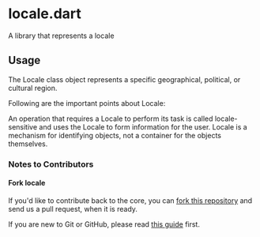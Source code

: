 # locale.dart

A library that represents a locale

## Usage

The Locale class object represents a specific geographical, political, or cultural region. 

Following are the important points about Locale:

An operation that requires a Locale to perform its task is called locale-sensitive and uses the Locale to form information for the user.
Locale is a mechanism for identifying objects, not a container for the objects themselves.

### Notes to Contributors ###

#### Fork locale ####

If you'd like to contribute back to the core, you can [fork this repository](https://help.github.com/articles/fork-a-repo) and send us a pull request, when it is ready.

If you are new to Git or GitHub, please read [this guide](https://help.github.com/) first.
